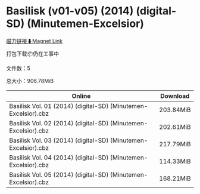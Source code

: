 # Basilisk (v01-v05) (2014) (digital-SD) (Minutemen-Excelsior)

[磁力链接⬇Magnet Link](magnet:?xt=urn:btih:855bbbfc29141e3458493da95a089a1aaa1a10fc&dn=Basilisk%20%28v01-v05%29%20%282014%29%20%28digital-SD%29%20%28Minutemen-Excelsior%29)

打包下载📦仍在工事中

文件数：5

总大小：906.78MiB

Online | Download
--- | ---
Basilisk Vol. 01 (2014) (digital-SD) (Minutemen-Excelsior).cbz | 203.84MiB
Basilisk Vol. 02 (2014) (digital-SD) (Minutemen-Excelsior).cbz | 202.61MiB
Basilisk Vol. 03 (2014) (digital-SD) (Minutemen-Excelsior).cbz | 217.79MiB
Basilisk Vol. 04 (2014) (digital-SD) (Minutemen-Excelsior).cbz | 114.33MiB
Basilisk Vol. 05 (2014) (digital-SD) (Minutemen-Excelsior).cbz | 168.21MiB